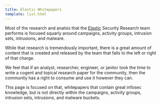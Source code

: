 ```yaml
---
title: Elastic Whitepapers
template: list.html
---
```


Most of the research and analsis that the [Elastic](https://www.elastic.co) Security Research team performs is focused squarly around campaigns, activity groups, intrusion sets, intrusions, and malware.

While that research is tremendously important, there is a great amount of content that is created and released by the team that falls to the left or right of that charge.

We feel that if an analyst, researcher, engineer, or janitor took the time to write a cogent and topical research paper for the community, then the community has a right to consume and use it however they can.

This page is focused on that, whitepapers that contain great infosec knowledge, but is not directly within the campaigns, activity groups, intrusion sets, intrusions, and malware buckets.